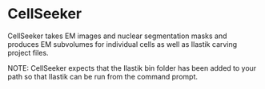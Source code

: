 # CellSeeker
CellSeeker takes EM images and nuclear segmentation masks and produces EM subvolumes for individual cells as well as Ilastik carving project files.

NOTE: CellSeeker expects that the Ilastik bin folder has been added to your path so that Ilastik can be run from the command prompt.
